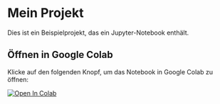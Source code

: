 # Mein Projekt

Dies ist ein Beispielprojekt, das ein Jupyter-Notebook enthält.

## Öffnen in Google Colab

Klicke auf den folgenden Knopf, um das Notebook in Google Colab zu öffnen:

[![Open In Colab](https://colab.research.google.com/assets/colab-badge.svg)](https://colab.research.google.com/github/myusername/my-repo/blob/main/notebooks/my_notebook.ipynb)
